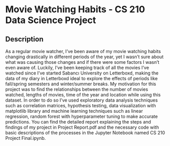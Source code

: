 # Movie Watching Habits - CS 210 Data Science Project 
## Description
As a regular movie watcher, I’ve been aware of my movie watching habits changing drastically in different periods of the year, yet I wasn’t sure about what was causing those changes and if there were some factors I wasn’t even aware of. Luckily, I’ve been keeping track of all the movies I’ve watched since I’ve started Sabancı University on Letterboxd, making the data of my diary in Letterboxd ideal to explore the effects of periods like fall/spring semesters and winter/summer breaks. My motivation for this project was to find the relationships between the number of movies watched, lengths of movies, time of the year and location while using this dataset. In order to do so I’ve used exploratory data analysis techniques such as correlation matrices, hypothesis testing, data visualization with matplotlib library and machine learning techniques such as linear regression, random forest with hyperparameter tuning to make accurate predictions. You can find the detailed report explaining the steps and findings of my project in Project Report.pdf and the necessary code with basic descriptions of the processes in the Jupyter Notebook named CS 210 Project Final.ipynb.
